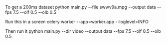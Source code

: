 To get a 200ms dataset
python main.py --file swwv9a.mpg --output data --fps 7.5 --olf 0.5 --olb 0.5

Run this in a screen
celery worker --app=worker.app --loglevel=INFO

Then run it 
python main.py --dir video --output data --fps 7.5 --olf 0.5 --olb 0.5
